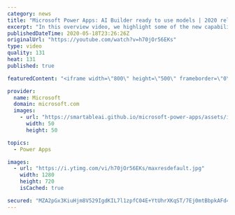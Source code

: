 ```yaml
---
category: news
title: "Microsoft Power Apps: AI Builder ready to use models | 2020 release wave 1 overview"
excerpt: "In this overview video, we highlight some of the new capabilities included in the latest update to Microsoft Power Apps, AI Builder ready to use models.     Here are the capabilities covered:   • Entity extraction helps you by identifying and extracting people, dates, places, locations, etc. from text"
publishedDateTime: 2020-05-18T23:26:26Z
originalUrl: "https://youtube.com/watch?v=h70jOr56EKs"
type: video
quality: 131
heat: 131
published: true

featuredContent: "<iframe width=\"800\" height=\"500\" frameborder=\"0\" src=\"https://www.youtube.com/embed/h70jOr56EKs\" allow=\"accelerometer; autoplay; encrypted-media; gyroscope; picture-in-picture\" allowfullscreen></iframe>"

provider:
  name: Microsoft
  domain: microsoft.com
  images:
    - url: "https://smartableai.github.io/microsoft-power-apps/assets/images/organizations/microsoft.com-50x50.jpg"
      width: 50
      height: 50

topics:
  - Power Apps

images:
  - url: "https://i.ytimg.com/vi/h70jOr56EKs/maxresdefault.jpg"
    width: 1280
    height: 720
    isCached: true

secured: "MZA2pGx3KiuHjm8V529IgdKIL7l1zpfC04E+YtUhrXKqST/7Ej0mtBbpkAFd4j+u2pGZlvza98ewtJB8uY19D950ZrWF2Ppz+hV0KzGo0/40DpwL374V2aZ8EuCfrXioZ/BBM8X7Oy+EXf5iOXWqA8mUpCt0fu7nweIHlUOhKXfBgsOi/LBwnV0eg5MNutTnUOz2PbbH3wZUQMwJAG0TmdPRRb389bMf6jBS68iJ8O8dELRjhIs3EnFA4aken3gWC4zfsQc+3HDYzmT7GgCPzmUFTUwc1036QZAj0QuC82/NcCa9kNkL1Pep8CREApU7nlUiu+3Bv1jqa/QPVLdDZ8jrpSQ0yCfOA1QASwxXJp3pUqG0IC5L38VH2VQgibQaHIUFAy/5nl7hj9H4QoNwVxNVDTFI/rOu/hEVD4j8VzlndXpPoxqtdxlVlTFxxm5F;0Ny06Ewvub0AfIPe2F/ShA=="
---
```


